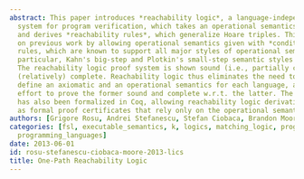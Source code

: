 ```yaml
---
abstract: This paper introduces *reachability logic*, a language-independent proof
  system for program verification, which takes an operational semantics as axioms
  and derives *reachability rules*, which generalize Hoare triples. This system improves
  on previous work by allowing operational semantics given with *conditional* rewrite
  rules, which are known to support all major styles of operational semantics. In
  particular, Kahn's big-step and Plotkin's small-step semantic styles are newly supported.
  The reachability logic proof system is shown sound (i.e., partially correct) and
  (relatively) complete. Reachability logic thus eliminates the need to independently
  define an axiomatic and an operational semantics for each language, and the non-negligible
  effort to prove the former sound and complete w.r.t. the latter. The soundness result
  has also been formalized in Coq, allowing reachability logic derivations to serve
  as formal proof certificates that rely only on the operational semantics.
authors: [Grigore Rosu, Andrei Stefanescu, Stefan Ciobaca, Brandon Moore]
categories: [fsl, executable_semantics, k, logics, matching_logic, program_verification,
  programming_languages]
date: 2013-06-01
id: rosu-stefanescu-ciobaca-moore-2013-lics
title: One-Path Reachability Logic
---
```

